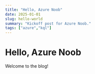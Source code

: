 ```yaml
---
title: "Hello, Azure Noob"
date: 2025-01-01
slug: hello-world
summary: "Kickoff post for Azure Noob."
tags: ["azure","kql"]
---
```


# Hello, Azure Noob

Welcome to the blog!
